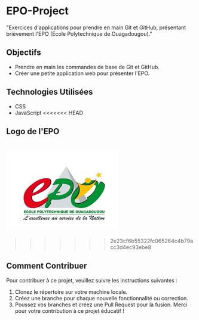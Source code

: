 # EPO-Project
"Exercices d'applications pour prendre en main Git et GitHub, présentant brièvement l'EPO (École Polytechnique de Ouagadougou)."
## Objectifs
- Prendre en main les commandes de base de Git et GitHub.
- Créer une petite application web pour présenter l'EPO.
## Technologies Utilisées
- CSS
- JavaScript
<<<<<<< HEAD
## Logo de l'EPO
![Logo de l'EPO](epo.PNG)
=======
>>>>>>> 2e23cf6b55322fc065264c4b79acc3d4ec93ebe8
## Comment Contribuer
Pour contribuer à ce projet, veuillez suivre les instructions suivantes :
1. Clonez le répertoire sur votre machine locale.
2. Créez une branche pour chaque nouvelle fonctionnalité ou correction.
3. Poussez vos branches et créez une Pull Request pour la fusion.
Merci pour votre contribution à ce projet éducatif !
